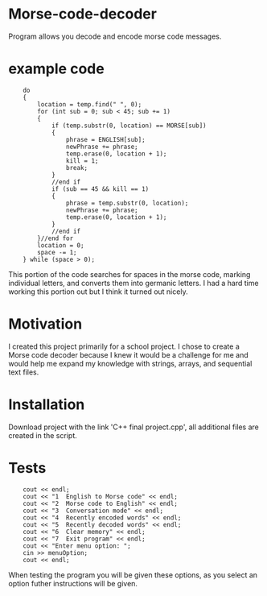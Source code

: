 # Morse-code-decoder
Program allows you decode and encode morse code messages.

# example code
		do
		{
			location = temp.find(" ", 0);
			for (int sub = 0; sub < 45; sub += 1)
			{
				if (temp.substr(0, location) == MORSE[sub])
				{
					phrase = ENGLISH[sub];
					newPhrase += phrase;
					temp.erase(0, location + 1);
					kill = 1;
					break;
				}
				//end if
				if (sub == 45 && kill == 1)
				{
					phrase = temp.substr(0, location);
					newPhrase += phrase;
					temp.erase(0, location + 1);
				}
				//end if
			}//end for
			location = 0;
			space -= 1;
		} while (space > 0);
This portion of the code searches for spaces in the morse code, marking individual letters, and converts them into germanic letters. I had a hard time working this portion out but I think it turned out nicely.

# Motivation
I created this project primarily for a school project. I chose to create a Morse code decoder because I knew it would be a challenge for me and would help me expand my knowledge with strings, arrays, and sequential text files.

# Installation
Download project with the link 'C++ final project.cpp', all additional files are created in the script.

# Tests
		cout << endl;
		cout << "1  English to Morse code" << endl;
		cout << "2  Morse code to English" << endl;
		cout << "3  Conversation mode" << endl;
		cout << "4  Recently encoded words" << endl;
		cout << "5  Recently decoded words" << endl;
		cout << "6  Clear memory" << endl;
		cout << "7  Exit program" << endl;
		cout << "Enter menu option: ";
		cin >> menuOption;
		cout << endl;
When testing the program you will be given these options, as you select an option futher instructions will be given.


